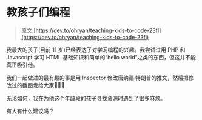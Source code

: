# 教孩子们编程

> 原文:[https://dev.to/ohryan/teaching-kids-to-code-23fl](https://dev.to/ohryan/teaching-kids-to-code-23fl)

我最大的孩子(目前 11 岁)已经表达了对学习编程的兴趣。我尝试过用 PHP 和 Javascript 学习 HTML 基础知识和简单的“hello world”之类的东西，但这并不能真正吸引他。

我们一起做过的最有趣的事是用 Inspector 修改唐纳德·特朗普的推文，然后把修改过的截图发给大家🤣🤣🤣

无论如何，我在为他这个年龄段的孩子寻找资源时遇到了很多麻烦。

有人有什么建议吗？